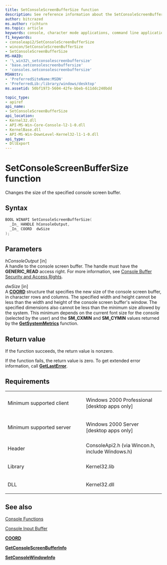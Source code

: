 ```yaml
---
title: SetConsoleScreenBufferSize function
description: See reference information about the SetConsoleScreenBufferSize function, which changes the size of the specified console screen buffer.
author: bitcrazed
ms.author: richturn
ms.topic: article
keywords: console, character mode applications, command line applications, terminal applications, console api
f1_keywords:
- consoleapi2/SetConsoleScreenBufferSize
- wincon/SetConsoleScreenBufferSize
- SetConsoleScreenBufferSize
MS-HAID:
- '\_win32\_setconsolescreenbuffersize'
- 'base.setconsolescreenbuffersize'
- 'consoles.setconsolescreenbuffersize'
MSHAttr:
- 'PreferredSiteName:MSDN'
- 'PreferredLib:/library/windows/desktop'
ms.assetid: 50bf1973-5604-42fe-bbeb-611ddc240bdd

topic_type:
- apiref
api_name:
- SetConsoleScreenBufferSize
api_location:
- Kernel32.dll
- API-MS-Win-Core-Console-l2-1-0.dll
- KernelBase.dll
- API-MS-Win-DownLevel-Kernel32-l1-1-0.dll
api_type:
- DllExport
---
```


# SetConsoleScreenBufferSize function


Changes the size of the specified console screen buffer.

Syntax
------

```C
BOOL WINAPI SetConsoleScreenBufferSize(
  _In_ HANDLE hConsoleOutput,
  _In_ COORD  dwSize
);
```

Parameters
----------

*hConsoleOutput* \[in\]  
A handle to the console screen buffer. The handle must have the **GENERIC\_READ** access right. For more information, see [Console Buffer Security and Access Rights](console-buffer-security-and-access-rights.md).

*dwSize* \[in\]  
A [**COORD**](coord-str.md) structure that specifies the new size of the console screen buffer, in character rows and columns. The specified width and height cannot be less than the width and height of the console screen buffer's window. The specified dimensions also cannot be less than the minimum size allowed by the system. This minimum depends on the current font size for the console (selected by the user) and the **SM\_CXMIN** and **SM\_CYMIN** values returned by the [**GetSystemMetrics**](https://msdn.microsoft.com/library/windows/desktop/ms724385) function.

Return value
------------

If the function succeeds, the return value is nonzero.

If the function fails, the return value is zero. To get extended error information, call [**GetLastError**](https://msdn.microsoft.com/library/windows/desktop/ms679360).

Requirements
------------

<table>
<colgroup>
<col width="50%" />
<col width="50%" />
</colgroup>
<tbody>
<tr class="odd">
<td><p>Minimum supported client</p></td>
<td><p>Windows 2000 Professional [desktop apps only]</p></td>
</tr>
<tr class="even">
<td><p>Minimum supported server</p></td>
<td><p>Windows 2000 Server [desktop apps only]</p></td>
</tr>
<tr class="odd">
<td><p>Header</p></td>
<td>ConsoleApi2.h (via Wincon.h, include Windows.h)</td>
</tr>
<tr class="even">
<td><p>Library</p></td>
<td>Kernel32.lib</td>
</tr>
<tr class="odd">
<td><p>DLL</p></td>
<td>Kernel32.dll</td>
</tr>
<tr class="even">
</tr>
<tr class="odd">
</tr>
<tr class="even">
</tr>
</tbody>
</table>

## <span id="see_also"></span>See also


[Console Functions](console-functions.md)

[Console Input Buffer](console-input-buffer.md)

[**COORD**](coord-str.md)

[**GetConsoleScreenBufferInfo**](getconsolescreenbufferinfo.md)

[**SetConsoleWindowInfo**](setconsolewindowinfo.md)

 

 




